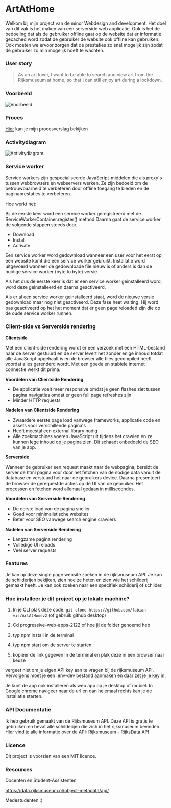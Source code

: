 # ArtAtHome

Welkom bij mijn project van de minor Webdesign and development. Het doel van dit vak is het maken van een serverside web applicatie. Ook is het de bedoeling dat als de gebruiker offline gaat op de website dat er informatie gecached word zodat de gebruiker de website ook offline kan gebruiken. Ook moeten we ervoor zorgen dat de prestaties zo snel mogelijk zijn zodat de gebruiker zo min mogelijk hoeft te wachten.

### User story

> As an art lover, I want to be able to search and view art from the Rijksmuseum at home, so that I can still enjoy art during a lockdown.

### Voorbeeld

![Voorbeeld](img/voorbeeldweb.png)

### Proces

[Hier](https://github.com/fabian-vis/ArtAtHomev2/wiki "procesverslag") kan je mijn procesverslag bekijken

### Activitydiagram

![Activitydiagram](img/activitydiagramserverside.png)

### Service worker

Service workers zijn gespecialiseerde JavaScript-middelen die als proxy's tussen webbrowsers en webservers werken. Ze zijn bedoeld om de betrouwbaarheid te verbeteren door offline toegang te bieden en de paginaprestaties te verbeteren.

Hoe werkt het:

Bij de eerste keer word een service worker geregistreerd met de ServiceWorkerContainer.register() method
Daarna gaat de service worker de volgende stappen steeds door.

- Download
- Install
- Activate

Een service worker word gedownload wanneer een user voor het eerst op een website komt die een service worker gebruikt.
Installatie word uitgevoerd wanneer de gedownloade file nieuw is of anders is dan de huidige service worker (byte to byte) versie.

Als het dus de eerste keer is dat er een service worker geinstalleerd word, word deze geinstalleerd en daarna geactiveerd.

Als er al een service worker geinstalleerd staat, word de nieuwe versie gedownload maar nog niet geactiveerd. Deze fase heet waiting. Hij word
pas geactiveerd op het het moment dat er geen page reloaded zijn die op de oude service worker runnen.

### Client-side vs Serverside rendering

**Clientside**

Met een client-side rendering wordt er een verzoek met een HTML-bestand naar de server gestuurd en de server levert het zonder enige inhoud totdat alle JavaScript opgehaalt is en de browser alle files gecompiled heeft voordat alles gerenderd wordt. Met een goede en stabiele internet connectie werkt dit prima.

**Voordelen van Clientside Rendering**

- De applicatie voelt meer responsive omdat je geen flashes ziet tussen pagina navigaties omdat er geen full page refreshes zijn
- Minder HTTP requests

**Nadelen van Clientside Rendering**

- Zwaardere eerste page load vanwege frameworks, applicatie code en assets voor verschillende pagina's
- Heeft meestal een external library nodig
- Alle zoekmachines voeren JavaScript uit tijdens het crawlen en ze kunnen lege inhoud op je pagina zien. Dit schaadt onbedoeld de SEO van je app.

**Serverside**

Wanneer de gebruiker een request maakt naar de webpagina, bereidt de server de html pagina voor door het fetchen van de nodige data vanuit de database en verstuurd het naar de gebruikers device. Daarna presenteert de browser de gerequestde acties op de UI van de gebruiker. Het processen en fetchen word allemaal gedaan in millisecondes.

**Voordelen van Serverside Rendering**

- De eerste load van de pagina sneller
- Goed voor minimalistische websites
- Beter voor SEO vanwege search engine crawlers

**Nadelen van Serverside Rendering**

- Langzame pagina rendering
- Volledige UI reloads
- Veel server requests

### Features

Je kan op deze single page website zoeken in de rijksmuseum API. Je kan de schilderijen bekijken, zien hoe ze heten en zien wie het schilderij gemaakt heeft. Je kan ook zoeken naar een specifiek schilderij of schilder.

### Hoe installeer je dit project op je lokale machine?

1. In je CLI plak deze code: `git clone https://github.com/fabian-vis/ArtAtHomev2` (of gebruik github desktop)

2. Cd progressive-web-apps-2122 of hoe jij de folder genoemd heb

3. typ npm install in de terminal

4. typ npm start om de server te starten

5. kopieer de link gegeven in de terminal en plak deze in een browser naar keuze

vergeet niet om je eigen API key aan te vragen bij de rijksmuseum API. Vervolgens moet je een .env-dev bestand aanmaken en daar zet je je key in.

Je kunt de app ook installeren als web app op je desktop of mobiel. In Google chrome navigeer naar de url en dan helemaal rechts kan je de installatie starten.

### API Documentatie

Ik heb gebruik gemaakt van de Rijksmuseum API. Deze API is gratis te gebruiken en bevat alle schilderijen die zich in het rijksmuseum bevinden. Hier vind je alle informatie over de API: [Rijksmuseum - RijksData API](https://github.com/cmda-minor-web/web-app-from-scratch-2122/blob/main/course/rijksmuseum.md)

### Licence

Dit project is voorzien van een MIT licence.

### Resources

Docenten en Student-Assistenten

https://data.rijksmuseum.nl/object-metadata/api/

Medestudenten :)
